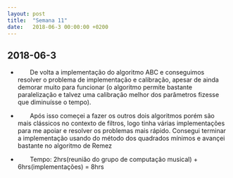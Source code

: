 ```yaml
---
layout: post
title:  "Semana 11"
date:   2018-06-3 00:00:00 +0200
---
```


## 2018-06-3

* &nbsp;&nbsp;&nbsp;&nbsp;&nbsp;&nbsp; De volta a implementação do algoritmo ABC e conseguimos resolver o problema de implementação e calibração, apesar de ainda demorar muito para funcionar (o algoritmo permite bastante paralelização e talvez uma calibração melhor dos parâmetros fizesse que diminuísse o tempo). 
* &nbsp;&nbsp;&nbsp;&nbsp;&nbsp;&nbsp; Após isso começei a fazer os outros dois algoritmos porém são mais clássicos no contexto de filtros, logo tinha várias implementações para me apoiar e resolver os problemas mais rápido. Consegui terminar a implementação usando do método dos quadrados mínimos e avançei bastante no algoritmo de Remez

* &nbsp;&nbsp;&nbsp;&nbsp;&nbsp;&nbsp; Tempo: 2hrs(reunião do grupo de computação musical) + 6hrs(implementações) = 8hrs